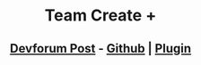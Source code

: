 <h1>
  <p align="center">
    Team Create +
  </p>
</h1>

<h2>
  <p align="center">
    <a href="https://devforum.roblox.com/t/2522168">Devforum Post</a> - <a href="https://github.com/Micamaster100/TeamCreate-">Github</a> | <a href="https://create.roblox.com/marketplace/asset/14400964619">Plugin</a>
  </p>
</h2>


